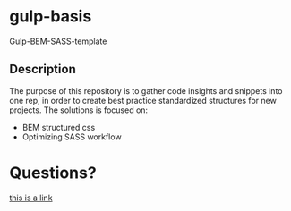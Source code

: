 # gulp-basis

Gulp-BEM-SASS-template

## Description

The purpose of this repository is to gather code insights and snippets into one rep, in order to create best practice standardized structures for new projects. The solutions is focused on:


* BEM structured css
* Optimizing SASS workflow

# Questions?

[this is a link](http://www.danishtype.dk)
